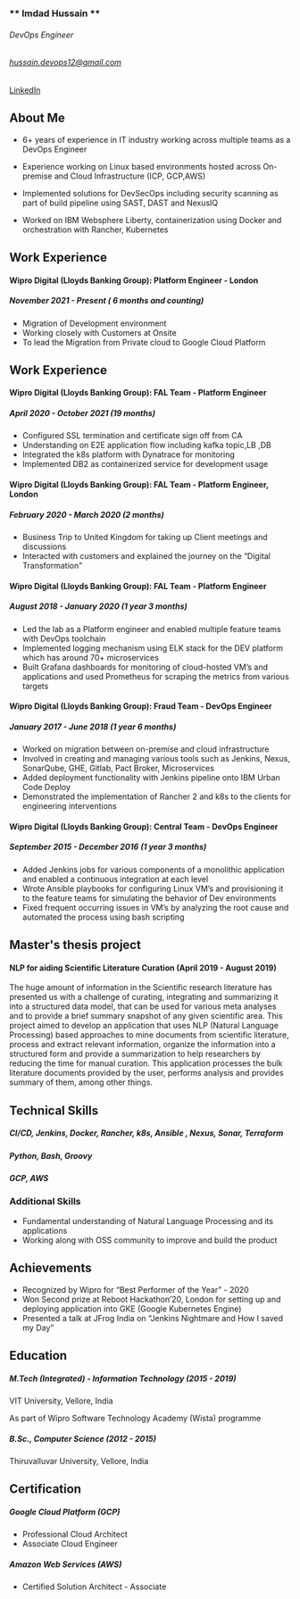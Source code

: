 ###                                   **  Imdad Hussain **
######                                     DevOps Engineer
###### hussain.devops12@gmail.com
[LinkedIn](www.linkedin.com/in/imdad-hussain-devops/)

## About Me

* 6+ years of experience in IT industry working across multiple teams as a DevOps Engineer

* Experience working on Linux based environments hosted across On-premise and Cloud Infrastructure (ICP, GCP,AWS)

* Implemented solutions for DevSecOps including security scanning as part of build pipeline using SAST, DAST and NexusIQ

* Worked on IBM Websphere Liberty, containerization using Docker and orchestration with Rancher, Kubernetes


## Work Experience

#### Wipro Digital (Lloyds Banking Group): Platform Engineer - London
##### November 2021 - Present ( 6 months and counting)

* Migration of Development environment 
* Working closely with Customers at Onsite
* To lead the Migration from Private cloud to Google Cloud Platform

## Work Experience

#### Wipro Digital (Lloyds Banking Group): FAL Team - Platform Engineer
##### April 2020 - October 2021 (19 months)

* Configured SSL termination and certificate sign off from CA
* Understanding on E2E application flow including kafka topic,LB ,DB
* Integrated the k8s platform with Dynatrace for monitoring
* Implemented DB2 as containerized service for development usage

#### Wipro Digital (Lloyds Banking Group): FAL Team - Platform Engineer, London
##### February 2020 - March 2020 (2 months)

* Business Trip to United Kingdom for taking up Client meetings and discussions
* Interacted with customers and explained the journey on the “Digital Transformation"

#### Wipro Digital (Lloyds Banking Group): FAL Team - Platform Engineer
##### August 2018 - January 2020 (1 year 3 months)

* Led the lab as a Platform engineer and enabled multiple feature teams with DevOps toolchain
* Implemented logging mechanism using ELK stack for the DEV platform which has around 70+ microservices
* Built Grafana dashboards for monitoring of cloud-hosted VM’s and applications and used Prometheus for scraping the metrics from various targets

#### Wipro Digital (Lloyds Banking Group): Fraud Team - DevOps Engineer
##### January 2017 - June 2018 (1 year 6 months)

* Worked on migration between on-premise and cloud infrastructure
* Involved in creating and managing various tools such as Jenkins, Nexus, SonarQube, GHE, Gitlab, Pact Broker, Microservices
* Added deployment functionality with Jenkins pipeline onto IBM Urban Code Deploy
* Demonstrated the implementation of Rancher 2 and k8s to the clients for engineering interventions

#### Wipro Digital (Lloyds Banking Group): Central Team - DevOps Engineer
##### September 2015 - December 2016 (1 year 3 months)

* Added Jenkins jobs for various components of a monolithic application and enabled a continuous integration at each level
* Wrote Ansible playbooks for configuring Linux VM’s and provisioning it to the feature teams for simulating the behavior of Dev environments
* Fixed frequent occurring issues in VM’s by analyzing the root cause and automated the process using bash scripting


## Master's thesis project

#### NLP for aiding Scientific Literature Curation (April 2019 - August 2019)
The huge amount of information in the Scientific research literature has presented us with a challenge of curating, integrating and summarizing it into a structured data model, that can be used for various meta analyses and to provide a brief summary snapshot of any given scientific area. This project aimed to develop an application that uses NLP (Natural Language Processing) based approaches to mine documents from scientific literature, process and extract relevant information, organize the information into a structured form and provide a summarization to help researchers by reducing the time for manual curation. This application processes the bulk literature documents provided by the user, performs analysis and provides summary of them, among other things.


## Technical Skills

##### CI/CD, Jenkins, Docker, Rancher, k8s, Ansible , Nexus, Sonar, Terraform

##### Python, Bash, Groovy

##### GCP, AWS

### Additional Skills

* Fundamental understanding of Natural Language Processing and its applications
* Working along with OSS community to improve and build the product

## Achievements

* Recognized by Wipro for “Best Performer of the Year” - 2020
* Won Second prize at Reboot Hackathon’20, London for setting up and deploying application into GKE (Google Kubernetes Engine)
* Presented a talk at JFrog India on “Jenkins Nightmare and How I saved my Day”

## Education

##### M.Tech (Integrated) - Information Technology (2015 - 2019)
VIT University, Vellore, India 

As part of Wipro Software Technology Academy (Wista) programme

##### B.Sc., Computer Science (2012 - 2015)
Thiruvalluvar University, Vellore, India

## Certification

##### Google Cloud Platform (GCP)
  * Professional Cloud Architect
  * Associate Cloud Engineer

##### Amazon Web Services (AWS)
  * Certified Solution Architect - Associate